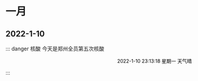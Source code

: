 # 一月

## 2022-1-10

::: danger 核酸
今天是郑州全员第五次核酸

<p align="right"> <font size=2 color="#000">2022-1-10 23:13:18 星期一 天气晴</font></p>
:::
